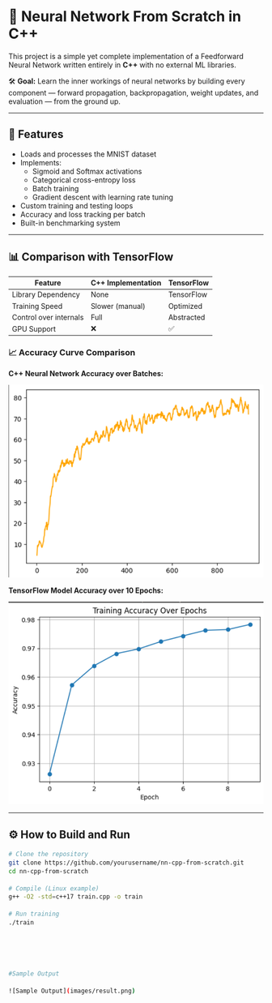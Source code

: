 # 🧠 Neural Network From Scratch in C++

This project is a simple yet complete implementation of a Feedforward Neural Network written entirely in **C++** with no external ML libraries.

🛠️ **Goal:** Learn the inner workings of neural networks by building every component — forward propagation, backpropagation, weight updates, and evaluation — from the ground up.

---

## 🚀 Features

- Loads and processes the MNIST dataset
- Implements:
  - Sigmoid and Softmax activations
  - Categorical cross-entropy loss
  - Batch training
  - Gradient descent with learning rate tuning
- Custom training and testing loops
- Accuracy and loss tracking per batch
- Built-in benchmarking system

---

## 📊 Comparison with TensorFlow

| Feature                       | C++ Implementation     | TensorFlow        |
|-------------------------------|------------------------|-------------------|
| Library Dependency            | None                   | TensorFlow        |
| Training Speed                | Slower (manual)        | Optimized         |
| Control over internals        | Full                   | Abstracted        |
| GPU Support                   | ❌                     | ✅               |

### 📈 Accuracy Curve Comparison

**C++ Neural Network Accuracy over Batches:**

![C++ Accuracy](images/cpp_accuracy.png)

**TensorFlow Model Accuracy over 10 Epochs:**

![TensorFlow Accuracy](images/tf_accuracy.png)

---

## ⚙️ How to Build and Run

```bash
# Clone the repository
git clone https://github.com/yourusername/nn-cpp-from-scratch.git
cd nn-cpp-from-scratch

# Compile (Linux example)
g++ -O2 -std=c++17 train.cpp -o train

# Run training
./train





#Sample Output

![Sample Output](images/result.png)